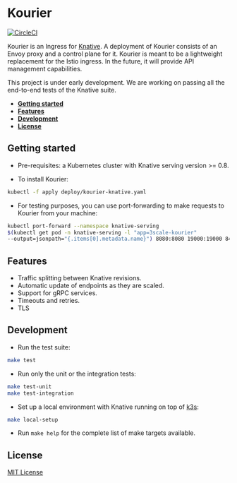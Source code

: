 # Kourier

[![CircleCI](https://circleci.com/gh/3scale/kourier.svg?style=svg)](https://circleci.com/gh/3scale/kourier)

Kourier is an Ingress for [Knative](https://knative.dev/). A deployment of
Kourier consists of an Envoy proxy and a control plane for it. Kourier is meant
to be a lightweight replacement for the Istio ingress. In the future, it
will provide API management capabilities.

This project is under early development. We are working on passing all the
end-to-end tests of the Knative suite.

- [**Getting started**](#getting-started)
- [**Features**](#features)
- [**Development**](#development)
- [**License**](#license)


## Getting started

- Pre-requisites: a Kubernetes cluster with Knative serving version >= 0.8.

- To install Kourier:
```bash
kubectl -f apply deploy/kourier-knative.yaml
```

- For testing purposes, you can use port-forwarding to make requests to Kourier
from your machine:
```bash
kubectl port-forward --namespace knative-serving
$(kubectl get pod -n knative-serving -l "app=3scale-kourier"
--output=jsonpath="{.items[0].metadata.name}") 8080:8080 19000:19000 8443:8443`
```


## Features

- Traffic splitting between Knative revisions.
- Automatic update of endpoints as they are scaled.
- Support for gRPC services.
- Timeouts and retries.
- TLS


## Development

- Run the test suite:
```bash
make test
```

- Run only the unit or the integration tests:
```bash
make test-unit
make test-integration
```

- Set up a local environment with Knative running on top of [k3s](https://k3s.io/):
```bash
make local-setup
```

- Run `make help` for the complete list of make targets available.


## License

[MIT License](LICENSE)
